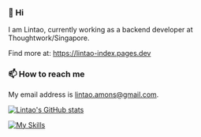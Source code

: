 ### 👋 Hi

I am Lintao, currently working as a backend developer at Thoughtwork/Singapore.

Find more at: https://lintao-index.pages.dev

### 📫 How to reach me

My email address is [lintao.amons@gmail.com](mailto:lintao.amons@gmail.com).

[![Lintao's GitHub stats](https://github-readme-stats.vercel.app/api?username=LintaoAmons)](https://github.com/LintaoAmons/github-readme-stats)

[![My Skills](https://skillicons.dev/icons?i=java,kotlin,spring,vim,docker,aws,bash,python,lua,go,js,ts,react,html,css,jenkins,postgres,mysql,mongodb)](https://skillicons.dev)

